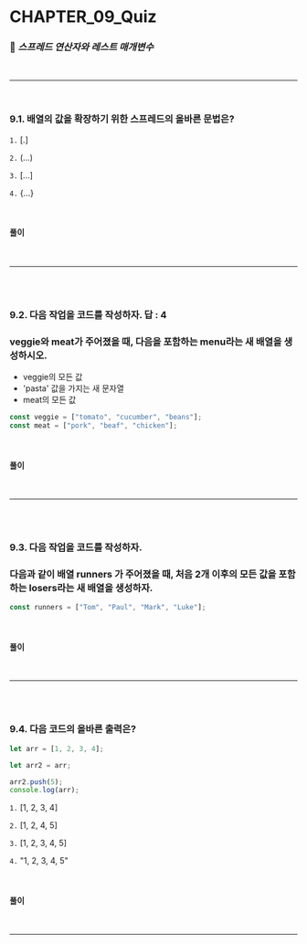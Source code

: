 #  CHAPTER_09_Quiz

###  :pencil: ***스프레드 연산자와 레스트 매개변수***

<br>

---

<br>

### 9.1. 배열의 값을 확장하기 위한 스프레드의 올바른 문법은? 

`1.`  [.]

`2.`  (...)

`3.`  [...]

`4.`  {...}

<br>

#### 풀이

<br>

---

<br>

<br>

### 9.2. 다음 작업을 코드를 작성하자. 답 : 4

### veggie와 meat가 주어졌을 때, 다음을 포함하는 menu라는 새 배열을 생성하시오.

- veggie의 모든 값
- 'pasta' 값을 가지는 새 문자열
- meat의 모든 값

```javascript
const veggie = ["tomato", "cucumber", "beans"];
const meat = ["pork", "beaf", "chicken"];
```

<br>

#### 풀이

<br>

---

<br>

<br>

### 9.3. 다음 작업을 코드를 작성하자. 

### 다음과 같이 배열 runners 가 주어졌을 때, 처음 2개 이후의 모든 값을 포함하는 losers라는 새 배열을 생성하자.

```javascript
const runners = ["Tom", "Paul", "Mark", "Luke"];
```

<br>

#### 풀이

<br>

---

<br>

<br>

### 9.4. 다음 코드의 올바른 출력은?

```javascript
let arr = [1, 2, 3, 4];

let arr2 = arr;

arr2.push(5);
console.log(arr);
```

`1.`  [1, 2, 3, 4]

`2.`  [1, 2, 4, 5]

`3.`  [1, 2, 3, 4, 5]

`4.`  "1, 2, 3, 4, 5"

<br>

#### 풀이

<br>

---

<br>

<br>